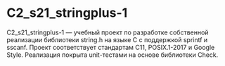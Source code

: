 # C2_s21_stringplus-1
C2_s21_stringplus-1 — учебный проект по разработке собственной реализации библиотеки string.h на языке C с поддержкой sprintf и sscanf. Проект соответствует стандартам C11, POSIX.1-2017 и Google Style. Реализация покрыта unit-тестами на основе библиотеки Check.
